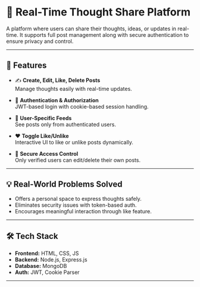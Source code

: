 # 💬 Real-Time Thought Share Platform

A platform where users can share their thoughts, ideas, or updates in real-time. It supports full post management along with secure authentication to ensure privacy and control.

---

## 🚀 Features

- ✍️ **Create, Edit, Like, Delete Posts**  
  Manage thoughts easily with real-time updates.

- 🔐 **Authentication & Authorization**  
  JWT-based login with cookie-based session handling.

- 👤 **User-Specific Feeds**  
  See posts only from authenticated users.

- ❤️ **Toggle Like/Unlike**  
  Interactive UI to like or unlike posts dynamically.

- 📄 **Secure Access Control**  
  Only verified users can edit/delete their own posts.

---

## 💡 Real-World Problems Solved

- Offers a personal space to express thoughts safely.
- Eliminates security issues with token-based auth.
- Encourages meaningful interaction through like feature.

---

## 🛠️ Tech Stack

- **Frontend:** HTML, CSS, JS
- **Backend:** Node.js, Express.js
- **Database:** MongoDB
- **Auth:** JWT, Cookie Parser

---
